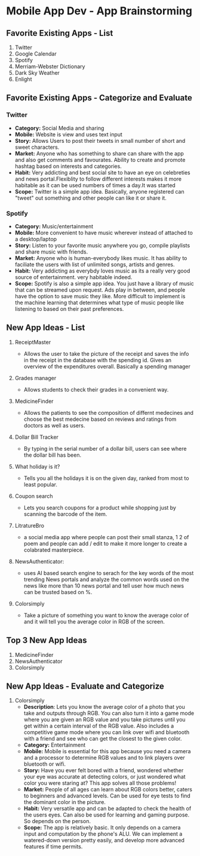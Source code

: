 Mobile App Dev - App Brainstorming 
===

## Favorite Existing Apps - List
1. Twitter
2. Google Calendar
3. Spotify
4. Merriam-Webster Dictionary
5. Dark Sky Weather
6. Enlight

## Favorite Existing Apps - Categorize and Evaluate
### Twitter
   - **Category:** Social Media and sharing
   - **Mobile:** Website is view and uses text input
   - **Story:** Allows Users to post their tweets in small number of short and sweet characters.
   - **Market:** Anyone who has something to share can share with the app and also get comments and favourates. Ability to create and promote  hashtag based on interests and categories.
   - **Habit:** Very addicting and best social site to have an eye on celebreties and news portal.Flexiblity to follow different interests makes it more habitable as it can be used numbers of times a day.It was started 
   - **Scope:** Twitter is a simple app idea. Basically, anyone registered can "tweet" out something and other people can like it or share it. 
### Spotify
   - **Category:** Music/entertainment
   - **Mobile:** More convenient to have music wherever instead of attached to a desktop/laptop
   - **Story:** Listen to your favorite music anywhere you go, compile playlists and share music with friends.
   - **Market:** Anyone who is human-everybody likes music. It has ability to faciliate the users with list of unlimited songs, artists and genres.
   - **Habit:** Very addicting as everybdy loves music as its a really very good source of entertainment. very habitable indeed.
   - **Scope:** Spotify is also a simple app idea. You just have a library of music that can be streamed upon request. Ads play in between, and people have the option to save music they like. More difficult to implement is the machine learning that determines what type of music people like listening to based on their past preferences.

## New App Ideas - List
1. ReceiptMaster
    - Allows the user to take the picture of the receipt and saves the info in the receipt in the database with the spending id. Gives an overview of the expenditures overall. Basically a spending manager
2. Grades manager
    - Allows students to check their grades in a convenient way. 
3. MedicineFinder
    - Allows the patients to see the composition of differnt medecines and choose the best medecine based on reviews and ratings from doctors as well as users.
4. Dollar Bill Tracker
    - By typing in the serial number of a dollar bill, users can see where the dollar bill has been.
5. What holiday is it?
    - Tells you all the holidays it is on the given day, ranked from most to least popular.
6. Coupon search
    - Lets you search coupons for a product while shopping just by scanning the barcode of the item.
7. LitratureBro
    - a social media app where people can post their small stanza, 1 2 of poem and people can add / edit to make it more longer to create a colabrated masterpiece.

8. NewsAuthenticator:
    - uses AI based search engine to serach for the key words of the most trending News portals and analyze the common words used on the news like more than 10 news portal and tell user how much news can be trusted based on %.

9. Colorsimply
    - Take a picture of something you want to know the average color of and it will tell you the average color in RGB of the screen.

## Top 3 New App Ideas
1. MedicineFinder
2. NewsAuthenticator
3. Colorsimply

## New App Ideas - Evaluate and Categorize
1. Colorsimply
   - **Description**: Lets you know the average color of a photo that you take and outputs through RGB. You can also turn it into a game mode where you are given an RGB value and you take pictures until you get within a certain interval of the RGB value. Also includes a competitive game mode where you can link over wifi and bluetooth with a friend and see who can get the closest to the given color.
   - **Category:** Entertainment
   - **Mobile:** Mobile is essential for this app because you need a camera and a processor to determine RGB values and to link players over bluetooth or wifi.
   - **Story:** Have you ever felt bored with a friend, wondered whether your eye was accurate at detecting colors, or just wondered what color you were staring at? This app solves all those problems!
   - **Market:** People of all ages can learn about RGB colors better, caters to beginners and advanced levels. Can be used for eye tests to find the dominant color in the picture.
   - **Habit:** Very versatile app and can be adapted to check the health of the users eyes. Can also be used for learning and gaming purpose. So depends on the person. 
   - **Scope:** The app is relatively basic. It only depends on a camera input and computation by the phone's ALU. We can implement a watered-down version pretty easily, and develop more advanced features if time permits.
